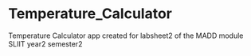 # Temperature_Calculator
Temperature Calculator app created for labsheet2 of the MADD module 
SLIIT year2 semester2
